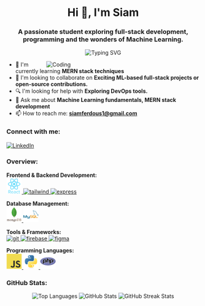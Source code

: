 <h1 align="center">Hi 👋, I'm Siam</h1>
<h3 align="center">A passionate student exploring full-stack development, programming and the wonders of Machine Learning.</h3>

<p align="center">
  <img src="https://readme-typing-svg.demolab.com?font=Fira+Code&weight=600&size=22&pause=1000&color=35C6F7&center=true&vCenter=true&width=500&lines=Exploring Full-Stack+Development;Machine+Learning+Enthusiast;Tech+Explorer;Always+Learning+New+Things" alt="Typing SVG" />
</p>
<img align="right" alt="Coding" width="400" src="https://github.com/mayankchaudhary26/Cool-Readme-ideas/blob/master/data/night-coding.gif?raw=true">

- 🌱 I'm currently learning **MERN stack techniques**  
- 🤝 I'm looking to collaborate on **Exciting ML-based full-stack projects or open-source contributions.**  
- 🔍 I'm looking for help with **Exploring DevOps tools.**  
- 💬 Ask me about **Machine Learning fundamentals, MERN stack development**  
- 📫 How to reach me: **siamferdous1@gmail.com**

<h3 align="left">Connect with me:</h3>
<p align="left">
  <a href="https://www.linkedin.com/in/siam-ferdous" target="blank">
    <img align="center" src="https://raw.githubusercontent.com/rahuldkjain/github-profile-readme-generator/master/src/images/icons/Social/linked-in-alt.svg" alt="LinkedIn" height="30" width="40" />
  </a>
</p>

<h3 align="left">Overview:</h3>

**Frontend & Backend Development:**  
<a href="https://reactjs.org/" target="_blank" rel="noreferrer"> 
  <img src="https://raw.githubusercontent.com/devicons/devicon/master/icons/react/react-original-wordmark.svg" alt="react" width="40" height="40" /> 
</a> 
<a href="https://tailwindcss.com/" target="_blank" rel="noreferrer"> 
  <img src="https://www.vectorlogo.zone/logos/tailwindcss/tailwindcss-icon.svg" alt="tailwind" width="40" height="40" /> 
</a> 
<a href="https://expressjs.com" target="_blank" rel="noreferrer"> 
  <img src="https://skillicons.dev/icons?i=express" alt="express" width="40" height="40" />
</a>  

**Database Management:**  
<a href="https://www.mongodb.com/" target="_blank" rel="noreferrer"> 
  <img src="https://raw.githubusercontent.com/devicons/devicon/master/icons/mongodb/mongodb-original-wordmark.svg" alt="mongodb" width="40" height="40" /> 
</a> 
<a href="https://www.mysql.com/" target="_blank" rel="noreferrer"> 
  <img src="https://raw.githubusercontent.com/devicons/devicon/master/icons/mysql/mysql-original-wordmark.svg" alt="mysql" width="40" height="40" /> 
</a>  

**Tools & Frameworks:**  
<a href="https://git-scm.com/" target="_blank" rel="noreferrer"> 
  <img src="https://www.vectorlogo.zone/logos/git-scm/git-scm-icon.svg" alt="git" width="40" height="40" /> 
</a> 
<a href="https://firebase.google.com/" target="_blank" rel="noreferrer"> 
  <img src="https://www.vectorlogo.zone/logos/firebase/firebase-icon.svg" alt="firebase" width="40" height="40" /> 
</a> 
<a href="https://www.figma.com/" target="_blank" rel="noreferrer"> 
  <img src="https://www.vectorlogo.zone/logos/figma/figma-icon.svg" alt="figma" width="40" height="40" /> 
</a>  

**Programming Languages:**  
<a href="https://developer.mozilla.org/en-US/docs/Web/JavaScript" target="_blank" rel="noreferrer"> 
  <img src="https://raw.githubusercontent.com/devicons/devicon/master/icons/javascript/javascript-original.svg" alt="javascript" width="40" height="40" /> 
</a> 
<a href="https://www.python.org" target="_blank" rel="noreferrer"> 
  <img src="https://raw.githubusercontent.com/devicons/devicon/master/icons/python/python-original.svg" alt="python" width="40" height="40" /> 
</a> 
<a href="https://www.php.net" target="_blank" rel="noreferrer"> 
  <img src="https://raw.githubusercontent.com/devicons/devicon/master/icons/php/php-original.svg" alt="php" width="40" height="40" /> 
</a>  

<h3 align="left">GitHub Stats:</h3>
<div align="center">
  <img height="180em" src="https://github-readme-stats.vercel.app/api/top-langs?username=siamfs&show_icons=true&locale=en&layout=compact&theme=algolia" alt="Top Languages" />
  
  <img height="180em" src="https://github-readme-stats.vercel.app/api?username=siamfs&show_icons=true&locale=en&theme=algolia" alt="GitHub Stats" />
  
  <img height="180em" src="https://github-readme-streak-stats.herokuapp.com/?user=siamfs&theme=algolia" alt="GitHub Streak Stats" />
</div>


